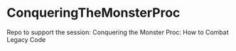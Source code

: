 # ConqueringTheMonsterProc
Repo to support the session: Conquering the Monster Proc: How to Combat Legacy Code
